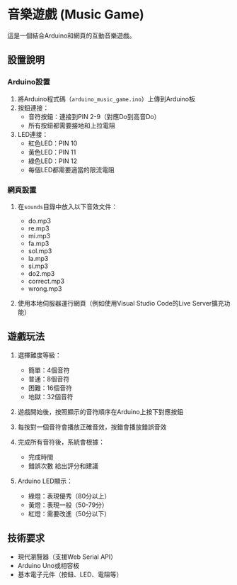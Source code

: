 # 音樂遊戲 (Music Game)

這是一個結合Arduino和網頁的互動音樂遊戲。

## 設置說明

### Arduino設置
1. 將Arduino程式碼（`arduino_music_game.ino`）上傳到Arduino板
2. 按鈕連接：
   - 音符按鈕：連接到PIN 2-9（對應Do到高音Do）
   - 所有按鈕都需要接地和上拉電阻
3. LED連接：
   - 紅色LED：PIN 10
   - 黃色LED：PIN 11
   - 綠色LED：PIN 12
   - 每個LED都需要適當的限流電阻

### 網頁設置
1. 在`sounds`目錄中放入以下音效文件：
   - do.mp3
   - re.mp3
   - mi.mp3
   - fa.mp3
   - sol.mp3
   - la.mp3
   - si.mp3
   - do2.mp3
   - correct.mp3
   - wrong.mp3

2. 使用本地伺服器運行網頁（例如使用Visual Studio Code的Live Server擴充功能）

## 遊戲玩法
1. 選擇難度等級：
   - 簡單：4個音符
   - 普通：8個音符
   - 困難：16個音符
   - 地獄：32個音符

2. 遊戲開始後，按照顯示的音符順序在Arduino上按下對應按鈕
3. 每按對一個音符會播放正確音效，按錯會播放錯誤音效
4. 完成所有音符後，系統會根據：
   - 完成時間
   - 錯誤次數
   給出評分和建議

5. Arduino LED顯示：
   - 綠燈：表現優秀（80分以上）
   - 黃燈：表現一般（50-79分）
   - 紅燈：需要改進（50分以下）

## 技術要求
- 現代瀏覽器（支援Web Serial API）
- Arduino Uno或相容板
- 基本電子元件（按鈕、LED、電阻等）
